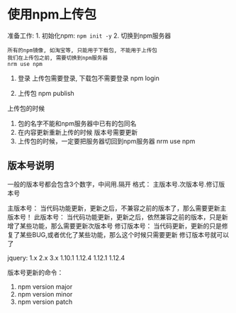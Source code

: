 # 使用npm上传包

准备工作:
    1. 初始化npm: `npm init -y`
    2. 切换到npm服务器
    
    所有的npm镜像, 如淘宝等, 只能用于下载包, 不能用于上传包
    我们在上传包之前, 需要切换到npm服务器
    nrm use npm

1. 登录
   上传包需要登录, 下载包不需要登录
   npm login

2. 上传包
   npm publish


上传包的时候
1. 包的名字不能和npm服务器中已有的包同名
2. 在内容更新重新上传的时候 版本号需要更新
3. 上传包的时候，一定要把服务器切回到npm服务器 nrm use npm


## 版本号说明
一般的版本号都会包含3个数字，中间用.隔开
格式：   主版本号.次版本号.修订版本号

主版本号： 当代码功能更新，更新之后，不兼容之前的版本了，那么需要更新主版本号！
此版本号： 当代码功能更新，更新之后，依然兼容之前的版本，只是新增了某些功能，那么需要更新次版本号
修订版本号： 当代码更新，更新的只是修复了某些BUG,或者优化了某些功能，那么这个时候只需要更新 修订版本号就可以了


jquery: 1.x 2.x 3.x
1.10.1 1.12.4
1.12.1 1.12.4

版本号更新的命令：
1. npm version major
2. npm version minor
3. npm version patch
